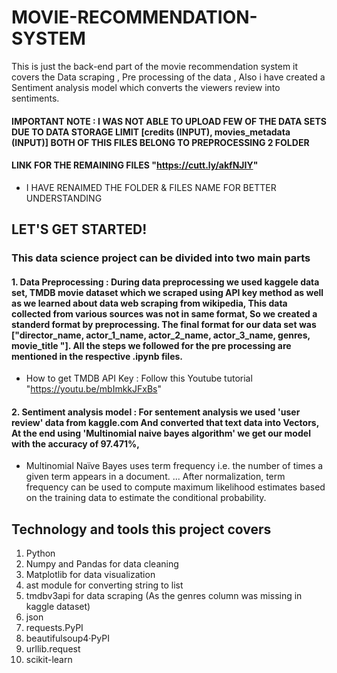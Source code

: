 # MOVIE-RECOMMENDATION-SYSTEM
This is just the back-end part of the movie recommendation system it covers the Data scraping , Pre processing of the data , Also i have created a Sentiment analysis model which converts the viewers review into sentiments. 
#### IMPORTANT NOTE : I WAS NOT ABLE TO UPLOAD FEW OF THE DATA SETS DUE TO DATA STORAGE LIMIT [credits (INPUT), movies_metadata (INPUT)] BOTH OF THIS FILES BELONG TO PREPROCESSING 2 FOLDER 
#### LINK FOR THE REMAINING FILES "https://cutt.ly/akfNJIY"
* I HAVE RENAIMED THE FOLDER & FILES NAME FOR BETTER UNDERSTANDING
## LET'S GET STARTED! 
### This data science project can be divided into two main parts 
#### 1. Data Preprocessing : During data preprocessing we used kaggele data set, TMDB movie dataset which we scraped using API key method as well as we learned about data web scraping from wikipedia, This data collected from various sources was not in same format, So we created a standerd format by preprocessing. The final format for our data set was ["director_name, actor_1_name, actor_2_name, actor_3_name, genres, movie_title "]. All the steps we followed for the pre processing are mentioned in the respective .ipynb files.
* How to get TMDB API Key : Follow this Youtube tutorial "https://youtu.be/mbImkkJFxBs"

#### 2. Sentiment analysis model : For sentement analysis we used 'user review' data from kaggle.com And converted that text data into Vectors, At the end using 'Multinomial naive bayes algorithm' we get our model with the accuracy of 97.471%,
* Multinomial Naïve Bayes uses term frequency i.e. the number of times a given term appears in a document. ... After normalization, term frequency can be used to compute maximum likelihood estimates based on the training data to estimate the conditional probability.
## Technology and tools this project covers
1. Python
2. Numpy and Pandas for data cleaning
3. Matplotlib for data visualization
4. ast module for converting string to list
5. tmdbv3api for data scraping (As the genres column was missing in kaggle dataset)
6. json
7. requests.PyPI
8. beautifulsoup4·PyPI
9. urllib.request
10. scikit-learn

